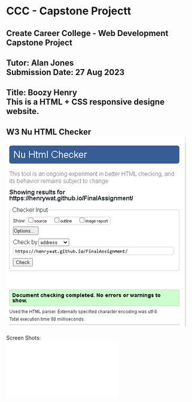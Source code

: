 # CCC - Capstone Projectt
Create Career College - Web Development Capstone Project
---
Tutor: Alan Jones<br>
Submission Date: 27 Aug 2023
---
Title: Boozy Henry
<br>
This is a HTML + CSS responsive designe website.
---
W3 Nu HTML Checker<br>
![](Html_Checker.png)
---
Screen Shots:<br>
![](pages.pdf)
